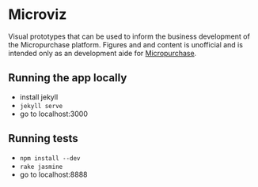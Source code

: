 # Microviz

Visual prototypes that can be used to inform the business development of the Micropurchase platform. Figures and and content is unofficial and is intended only as an development aide for [Micropurchase](https://github.com/18F/micropurchase).


## Running the app locally

* install jekyll
* `jekyll serve`
* go to localhost:3000


## Running tests

* `npm install --dev`
* `rake jasmine`
* go to localhost:8888
